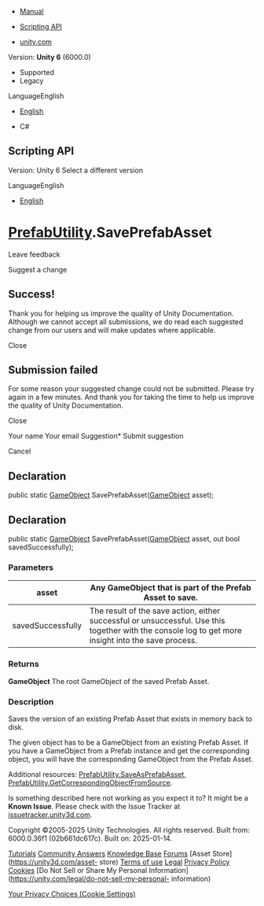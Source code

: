 [ ]()

  * [Manual](../Manual/index.html)
  * [Scripting API](../ScriptReference/index.html)

  * [unity.com](https://unity.com/)

Version: **Unity 6** (6000.0)

  * Supported
  * Legacy

LanguageEnglish

  * [English]()

  * C#

[ ](https://docs.unity3d.com)

## Scripting API

Version: Unity 6 Select a different version

LanguageEnglish

  * [English]()

#  [PrefabUtility](PrefabUtility.html).SavePrefabAsset

Leave feedback

Suggest a change

## Success!

Thank you for helping us improve the quality of Unity Documentation. Although
we cannot accept all submissions, we do read each suggested change from our
users and will make updates where applicable.

Close

## Submission failed

For some reason your suggested change could not be submitted. Please <a>try
again</a> in a few minutes. And thank you for taking the time to help us
improve the quality of Unity Documentation.

Close

Your name Your email Suggestion* Submit suggestion

Cancel

[ ]()

## Declaration

public static [GameObject](GameObject.html)
SavePrefabAsset([GameObject](GameObject.html) asset);

## Declaration

public static [GameObject](GameObject.html)
SavePrefabAsset([GameObject](GameObject.html) asset, out bool
savedSuccessfully);

### Parameters

asset | Any GameObject that is part of the Prefab Asset to save.  
---|---  
savedSuccessfully | The result of the save action, either successful or unsuccessful. Use this together with the console log to get more insight into the save process.  
  
### Returns

**GameObject** The root GameObject of the saved Prefab Asset.

### Description

Saves the version of an existing Prefab Asset that exists in memory back to
disk.

The given object has to be a GameObject from an existing Prefab Asset. If you
have a GameObject from a Prefab instance and get the corresponding object, you
will have the corresponding GameObject from the Prefab Asset.  
  
Additional resources:
[PrefabUtility.SaveAsPrefabAsset](PrefabUtility.SaveAsPrefabAsset.html),
[PrefabUtility.GetCorrespondingObjectFromSource](PrefabUtility.GetCorrespondingObjectFromSource.html).

Is something described here not working as you expect it to? It might be a
**Known Issue**. Please check with the Issue Tracker at
[issuetracker.unity3d.com](https://issuetracker.unity3d.com).

Copyright ©2005-2025 Unity Technologies. All rights reserved. Built from:
6000.0.36f1 (02b661dc617c). Built on: 2025-01-14.

[Tutorials](https://unity3d.com/learn) [Community
Answers](https://answers.unity3d.com) [Knowledge
Base](https://support.unity3d.com/hc/en-us)
[Forums](https://forum.unity3d.com) [Asset Store](https://unity3d.com/asset-
store) [Terms of use](https://docs.unity3d.com/Manual/TermsOfUse.html)
[Legal](https://unity.com/legal) [Privacy
Policy](https://unity.com/legal/privacy-policy)
[Cookies](https://unity.com/legal/cookie-policy) [Do Not Sell or Share My
Personal Information](https://unity.com/legal/do-not-sell-my-personal-
information)

[Your Privacy Choices (Cookie Settings)](javascript:void\(0\);)

